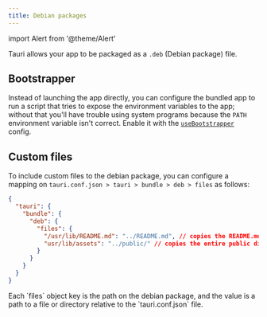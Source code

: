```yaml
---
title: Debian packages
---
```


import Alert from '@theme/Alert'

Tauri allows your app to be packaged as a `.deb` (Debian package) file.

## Bootstrapper

Instead of launching the app directly, you can configure the bundled app to run a script that tries to expose the environment variables to the app; without that you'll have trouble using system programs because the `PATH` environment variable isn't correct. Enable it with the <a href="/docs/api/config#tauri.bundle.deb.useBootstrapper">`useBootstrapper`</a> config.

## Custom files

To include custom files to the debian package, you can configure a mapping on `tauri.conf.json > tauri > bundle > deb > files` as follows:

```json
{
  "tauri": {
    "bundle": {
      "deb": {
        "files": {
          "/usr/lib/README.md": "../README.md", // copies the README.md file to /usr/lib/README.md
          "usr/lib/assets": "../public/" // copies the entire public directory to /usr/lib/assets
        }
      }
    }
  }
}
```

<Alert title="Note" icon="info-alt">
Each `files` object key is the path on the debian package, and the value is a path to a file or directory relative to the `tauri.conf.json` file.
</Alert>
